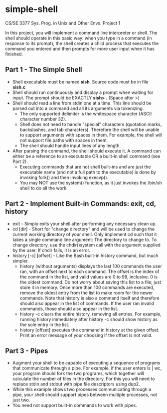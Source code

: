 # simple-shell
CS/SE 3377 Sys. Prog. in Unix and Other Envs. Project 1

In this project, you will implement a command line interpreter or shell. The shell should operate in this basic way: when you type in a command (in response to its prompt), the shell creates a child process that executes the command you entered and then prompts for more user input when it has finished.

## Part 1 - The Simple Shell
- Shell executable must be named **sish**. Source code must be in file **sish.c**
- Shell should run continuously and display a prompt when waiting for input. The prompt should be EXACTLY **sish>** . (Space after >)
- Shell should read a line from stdin one at a time. This line should be parsed out into a command and all its arguments via tokenizing.
  - The only supported delimiter is the whitespace character (ASCII character number 32).
  - Shell does not need to handle "special" characters (quotation marks, backslashes, and tab characters). Therefore the shell will be unable to support    arguments with spaces in them. For example, the shell will not support file paths with spaces in them.
  - The shell should handle input lines of any length.
- After parsing the command, the shell should execute it. A command can either be a reference to an executable OR a built-in shell command (see Part 2). 
  - Executing commands that are not shell built-ins and are just the executable name (and not a full path to the executable) is done by invoking fork() and then invoking execvp().
  - You may NOT use the system() function, as it just invokes the /bin/sh shell to do all the work.
  
## Part 2 - Implement Built-in Commands: exit, cd, history
- exit - Simply exits your shell after performing any necessary clean up.
- cd [dir] - Short for "change directory" and will be used to change the current working
directory of your shell. Only implement cd such that it takes a single command line argument: The directory to change to. To change directory, use the chdir()system call with the argument supplied by the user. If chdir fails, it is an error.
- history [-c] [offset] - Like the Bash built-in history command, but much simpler.
  - history (without arguments) displays the last 100 commands the user ran, with
an offset next to each command. The offset is the index of the command in the list, and valid values are 0 to 99, inclusive. 0 is the oldest command. Do not worry about saving this list to a file; just store it in memory. Once more than 100 commands are executed, remove the oldest entry from the list to make room for the newer commands. Note that history is also a command itself and therefore should also appear in the list of commands. If the user ran invalid commands, those should also appear in the list.
  - history -c clears the entire history, removing all entries. For example, running history immediately after history -c should show history as the sole entry in the list.
  - history [offset] executes the command in history at the given offset. Print an error message of your choosing if the offset is not valid.
  
## Part 3 - Pipes
- Augment your shell to be capable of executing a sequence of programs that communicate through a pipe. For example, if the user enters ls | wc, your program should fork the two programs, which together will calculate the number of files in the directory. For this you will need to replace stdin and stdout with pipe file descriptors using dup2.
- While this example shows two processes communicating through a pipe, your shell should support pipes between multiple processes, not just two.
- You need not support built-in commands to work with pipes.
